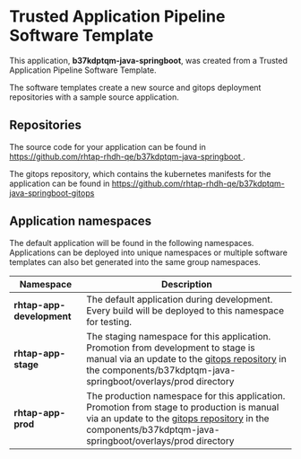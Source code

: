 # Trusted Application Pipeline Software Template

This application, **b37kdptqm-java-springboot**, was created from a Trusted Application Pipeline Software Template.

The software templates create a new source and gitops deployment repositories with a sample source application. 

## Repositories

The source code for your application can be found in [https://github.com/rhtap-rhdh-qe/b37kdptqm-java-springboot ](https://github.com/rhtap-rhdh-qe/b37kdptqm-java-springboot ).
 
The gitops repository, which contains the kubernetes manifests for the application can be found in 
[https://github.com/rhtap-rhdh-qe/b37kdptqm-java-springboot-gitops ](https://github.com/rhtap-rhdh-qe/b37kdptqm-java-springboot-gitops ) 

## Application namespaces 

The default application will be found in the following namespaces. Applications can be deployed into unique namespaces or multiple software templates can also bet generated into the same group namespaces.  

|  Namespace   |  Description   |  
| -------- | -------- |   
| **rhtap-app-development** | The default application during development. Every build will be deployed to this namespace for testing. | 
| **rhtap-app-stage** | The staging namespace for this application. Promotion from development to stage is manual via an update to the [gitops repository](https://github.com/rhtap-rhdh-qe/b37kdptqm-java-springboot-gitops ) in the components/b37kdptqm-java-springboot/overlays/prod directory |  
| **rhtap-app-prod** | The production namespace for this application. Promotion from stage to production is manual via an update to the [gitops repository](https://github.com/rhtap-rhdh-qe/b37kdptqm-java-springboot-gitops ) in the components/b37kdptqm-java-springboot/overlays/prod directory | 